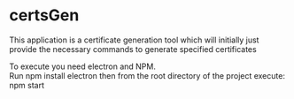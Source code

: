 # certsGen
This application is a certificate generation tool which will initially just provide the necessary commands to generate specified certificates


To execute you need electron and NPM.  
Run npm install electron 
then from the root directory of the project execute: npm start
